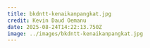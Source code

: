 ```yaml
---
title: bkdntt-kenaikanpangkat.jpg
credit: Kevin Daud Oemanu
date: 2025-08-24T14:22:13.750Z
image: ../images/bkdntt-kenaikanpangkat.jpg
---
```


